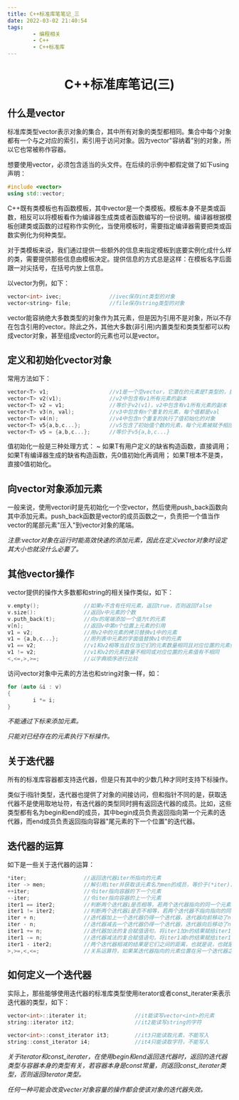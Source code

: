 ```yaml
---
title: C++标准库笔笔记_三
date: 2022-03-02 21:40:54
tags:
        - 编程相关
        - C++
        - C++标准库
---
```

<center>

# C++标准库笔记(三)

</center>

## 什么是vector

标准库类型vector表示对象的集合，其中所有对象的类型都相同。集合中每个对象都有一个与之对应的索引，索引用于访问对象。因为vector"容纳着"别的对象，所以它也常被称作容器。

想要使用vector，必须包含适当的头文件。在后续的示例中都假定做了如下using声明：

```c++
#include <vector>
using std::vector;
```

C++既有类模板也有函数模板，其中vector是一个类模板。模板本身不是类或函数，相反可以将模板看作为编译器生成类或者函数编写的一份说明。编译器根据模板创建类或函数的过程称作实例化，当使用模板时，需要指定编译器需要把类或函数实例化为何种类型。

对于类模板来说，我们通过提供一些额外的信息来指定模板到底要实例化成什么样的类，需要提供那些信息由模板决定。提供信息的方式总是这样：在模板名字后面跟一对尖括号，在括号内放上信息。

以vector为例，如下：

```c++
vector<int> ivec;               //ivec保存int类型的对象
vector<string> file;            //file保存string类型的对象
```

vector能容纳绝大多数类型的对象作为其元素，但是因为引用不是对象，所以不存在包含引用的vector。除此之外，其他大多数(非引用)内置类型和类类型都可以构成vector对象，甚至组成vector的元素也可以是vector。

## 定义和初始化vector对象

常用方法如下：

```c++
vector<T> v1;                   //v1是一个空vector，它潜在的元素是T类型的，执行默认初始化
vector<T> v2(v1);               //v2中包含有v1所有元素的副本
vector<T> v2 = v1;              //等价于v2(v1)，v2中包含有v1所有元素的副本
vector<T> v3(n, val);           //v3中包含有n个重复的元素，每个值都是val
vector<T> v4(n);                //v4中包含n个重复的执行了值初始化的对象
vector<T> v5{a,b,c...};         //v5包含了初始值个数的元素，每个元素被赋予相应的初始值
vector<T> v5 = {a,b,c...};      //等价于v5{a,b,c...}
```

值初始化一般是三种处理方式：
~ 如果T有用户定义的缺省构造函数，直接调用；
如果T有编译器生成的缺省构造函数，先0值初始化再调用；
如果T根本不是类，直接0值初始化。

## 向vector对象添加元素

一般来说，使用vectori时是先初始化一个空vector，然后使用push_back函数向其中添加元素。push_back函数是vector的成员函数之一，负责把一个值当作vector的尾部元素"压入"到vector对象的尾端。

*注意:vector对象在运行时能高效快速的添加元素，因此在定义vector对象时设定其大小也就没什么必要了。*

## 其他vector操作

vector提供的操作大多数都和string的相关操作类似，如下：

```c++
v.empty();              //如果v不含有任何元素，返回true，否则返回false
v.size():               //返回v中元素的个数
v.puth_back(t);         //向v的尾端添加一个值为t的元素
v[n];                   //返回v中第n个位置上元素的引用
v1 = v2;                //用v2中的元素的拷贝替换v1中的元素
v1 = {a,b,c...};        //用列表中元素的字面值替换v1中的元素
v1 == v2;               //v1和v2相等当且仅当它们的元素数量相同且对应位置的元素值都相同时
v1 != v2;               //v1和v2的元素数量不相同或对应位置的元素值有不相同
<,<=,>,>=;              //以字典顺序进行比较
```

访问vector对象中元素的方法也和string对象一样，如：

```c++
for (auto &i : v)
{
        i *= i;
}
```

*不能通过下标来添加元素。*

*只能对已经存在的元素执行下标操作。*

## 关于迭代器

所有的标准库容器都支持迭代器，但是只有其中的少数几种才同时支持下标操作。

类似于i指针类型，迭代器也提供了对象的间接访问，但和指针不同的是，获取迭代器不是使用取地址符，有迭代器的类型同时拥有返回迭代器的成员。比如，这些类型都有名为begin和end的成员，其中begin成员负责返回指向第一个元素的迭代器，而end成员负责返回指向容器"尾元素的下一个位置"的迭代器。

## 迭代器的运算

如下是一些关于迭代器的运算：

```c++
*iter;                  //返回迭代器iter所指向的元素
iter -> men;            //解引用iter并获取该元素名为men的成员，等价于(*iter).men
++iter;                 //令iter指向容器的下一个元素
--iter;                 //令iter指向容器的上一个元素
iter1 == iter2;         //判断两个迭代器i是否相等，若两个迭代器指向的同一个元素或为同一个容器的尾后迭代器，则为true，反之为false
iter1 != iter2;         //判断两个迭代器i是否不相等，若两个迭代器不指向指向的同一个元素且不为同一个容器的尾后迭代器，则为true，反之为false
iter + n;               //迭代器加上一个迭代器仍得一个迭代器，迭代器向前移动了n个元素，结果迭代器指向容器内的一个元素或者容器尾的下一个位置
iter - n;               //迭代器减去一个迭代器仍得一个迭代器，迭代器向后移动了n个元素，结果迭代器指向容器内的一个元素或者容器尾的下一个位置
iter1 += n;             //迭代器加法的复合赋值语句，将iter1加n的结果赋给iter1
iter1 -= n;             //迭代器减法的复合赋值语句，将iter1减n的结果赋给iter1
iter1 - iter2;          //两个迭代器相减的结果是它们之间的距离，也就是说，也就是说将运算符右侧的迭代器向前移动几个元素得到运算符左侧的迭代器。两个迭代器必须指向同一个容器。
>,>=,<,<=;              //关系运算符，如果某迭代器指向的元素位置在另一个迭代器之前，则说前者小于后者。两个迭代器必须指向同一个容器。
```

## 如何定义一个迭代器

实际上，那些能够使用迭代器的标准库类型使用iterator或者const_iterater来表示迭代器的类型，如下：

```c++
vector<int>::iterater it;               //it能读写vector<int>的元素
string::iterator it2;                   //it2能读写string的字符

vector<int>::const_iterator it3;        //it3只能读取元素，不能写入
string::const_iterator i4;              //it4只能读取字符，不能写入
```

*关于iterator和const_iterater，在使用begin和end返回迭代器时，返回的迭代器类型与容器本身的类型有关，若容器本身是const常量，则返回const_iterater类型，否则返回iterator类型。*

*任何一种可能会改变vecter对象容量的操作都会使该对象的迭代器失效。*
